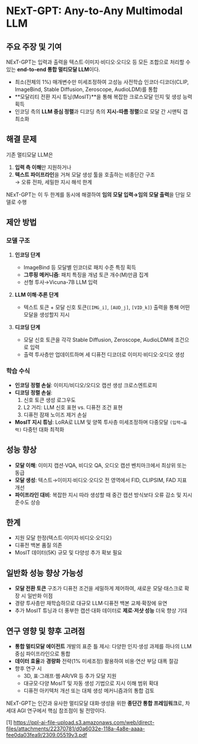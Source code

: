 # NExT-GPT: Any-to-Any Multi­modal LLM 

## 주요 주장 및 기여
NExT-GPT는 입력과 출력을 텍스트·이미지·비디오·오디오 등 모든 조합으로 처리할 수 있는 **end-to-end 통합 멀티모달 LLM**이다.  
- 최소(전체의 1%) 매개변수만 미세조정하여 고성능 사전학습 인코더·디코더(CLI­­P, ImageBind, Stable Diffusion, Zeroscope, AudioLDM)를 통합  
- **모달리티 전환 지시 튜닝(MosIT)**을 통해 복잡한 크로스모달 인지 및 생성 능력 획득  
- 인코딩 측의 **LLM 중심 정렬**과 디코딩 측의 **지시-따름 정렬**으로 모달 간 시맨틱 갭 최소화  

## 해결 문제
기존 멀티모달 LLM은
1) **입력 측 이해**만 지원하거나  
2) **텍스트 파이프라인**을 거쳐 모달 생성 툴을 호출하는 비종단간 구조  
→ 오류 전파, 세밀한 지시 해석 한계  

NExT-GPT는 이 두 한계를 동시에 해결하여 **임의 모달 입력→임의 모달 출력**을 단일 모델로 수행  

## 제안 방법
### 모델 구조
1. **인코딩 단계**  
   - ImageBind 등 모달별 인코더로 패치 수준 특징 획득  
   - **그루핑 메커니즘**: 패치 특징을 개념 토큰 개수(M)만큼 집계  
   - 선형 투사→Vicuna-7B LLM 입력

2. **LLM 이해·추론 단계**  
   - 텍스트 토큰 + 모달 신호 토큰(`[IMG_i]`, `[AUD_j]`, `[VID_k]`) 출력을 통해 어떤 모달을 생성할지 지시

3. **디코딩 단계**  
   - 모달 신호 토큰을 각각 Stable Diffusion, Zeroscope, AudioLDM에 조건으로 입력  
   - 출력 투사층만 업데이트하며 세 디퓨전 디코더로 이미지·비디오·오디오 생성  

### 학습 수식
- **인코딩 정렬 손실**: 이미지/비디오/오디오 캡션 생성 크로스엔트로피  
- **디코딩 정렬 손실**:  
  1) 신호 토큰 생성 로그우도  
  2) L2 거리: LLM 신호 표현 vs. 디퓨전 조건 표현  
  3) 디퓨전 잠재 노이즈 제거 손실  
- **MosIT 지시 튜닝**: LoRA로 LLM 및 양쪽 투사층 미세조정하며 다중모달 `(입력→출력)` 다중턴 대화 최적화  

## 성능 향상
- **모달 이해**: 이미지 캡션·VQA, 비디오 QA, 오디오 캡션 벤치마크에서 최상위 또는 동급  
- **모달 생성**: 텍스트→이미지·비디오·오디오 전 영역에서 FID, CLIPSIM, FAD 지표 개선  
- **파이프라인 대비**: 복잡한 지시 따라 생성할 때 중간 캡션 방식보다 오류 감소 및 지시 준수도 상승  

## 한계
- 지원 모달 한정(텍스트·이미지·비디오·오디오)  
- 디퓨전 백본 품질 의존  
- MosIT 데이터(5K) 규모 및 다양성 추가 확보 필요  

## 일반화 성능 향상 가능성
- **모달 전환 토큰** 구조가 디퓨전 조건을 세밀하게 제어하여, 새로운 모달·태스크로 확장 시 일반화 이점  
- 경량 투사층만 재학습하므로 대규모 LLM·디퓨전 백본 교체·확장에 유연  
- 추가 MosIT 튜닝과 더 풍부한 캡션·대화 데이터로 **제로·저샷 성능** 더욱 향상 기대  

## 연구 영향 및 향후 고려점
- **통합 멀티모달 에이전트** 개발의 표준 틀 제시: 다양한 인지·생성 과제를 하나의 LLM 중심 파이프라인으로 통합  
- **데이터 효율**과 **경량화** 전략(1% 미세조정) 활용하여 비용·연산 부담 대폭 절감  
- 향후 연구 시  
  - 3D, 표·그래프·웹·AR/VR 등 추가 모달 지원  
  - 대규모·다양 MosIT 및 자동 생성 기법으로 지시 이해 범위 확대  
  - 디퓨전 아키텍처 개선 또는 대체 생성 메커니즘과의 통합 검토  

NExT-GPT는 인간과 유사한 멀티모달 대화·생성을 위한 **종단간 통합 프레임워크**로, 차세대 AGI 연구에서 핵심 참조점이 될 전망이다.

[1] https://ppl-ai-file-upload.s3.amazonaws.com/web/direct-files/attachments/22370781/d0a6032e-118a-4a8e-aaaa-fee0da03fea9/2309.05519v3.pdf
